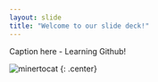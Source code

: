 ```yaml
---
layout: slide
title: "Welcome to our slide deck!"
---
```


Caption here - Learning Github!

![minertocat](https://octodex.github.com/images/minertocat.png)
{: .center}
